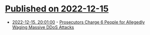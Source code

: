 # [Published on 2022-12-15](index.md)

* [2022-12-15, 20:01:00](https://it.slashdot.org/story/22/12/15/1759253/prosecutors-charge-6-people-for-allegedly-waging-massive-ddos-attacks?utm_source=rss1.0mainlinkanon&utm_medium=feed) - [Prosecutors Charge 6 People for Allegedly Waging Massive DDoS Attacks](https://it.slashdot.org/story/22/12/15/1759253/prosecutors-charge-6-people-for-allegedly-waging-massive-ddos-attacks?utm_source=rss1.0mainlinkanon&utm_medium=feed)
